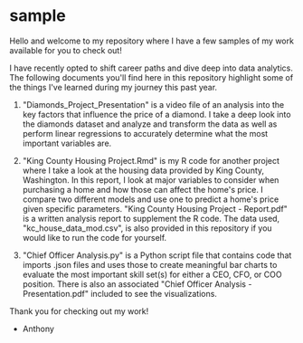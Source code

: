 # sample

Hello and welcome to my repository where I have a few samples of my work available for you to check out!

I have recently opted to shift career paths and dive deep into data analytics. The following documents you'll find here in this repository highlight some of the things I've learned during my journey this past year.

1. "Diamonds_Project_Presentation" is a video file of an analysis into the key factors that influence the price of a diamond. I take a deep look into the diamonds dataset and analyze and transform the data as well as perform linear regressions to accurately determine what the most important variables are. 

2. "King County Housing Project.Rmd" is my R code for another project where I take a look at the housing data provided by King County, Washington. In this report, I look at major variables to consider when purchasing a home and how those can affect the home's price. I compare two different models and use one to predict a home's price given specific parameters. "King County Housing Project - Report.pdf" is a written analysis report to supplement the R code. The data used, "kc_house_data_mod.csv", is also provided in this repository if you would like to run the code for yourself.

3. "Chief Officer Analysis.py" is a Python script file that contains code that imports .json files and uses those to create meaningful bar charts to evaluate the most important skill set(s) for either a CEO, CFO, or COO position. There is also an associated "Chief Officer Analysis - Presentation.pdf" included to see the visualizations. 

Thank you for checking out my work!

- Anthony 
